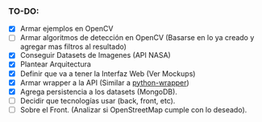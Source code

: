 ### TO-DO:

- [X] Armar ejemplos en OpenCV
- [ ] Armar algoritmos de detección en OpenCV (Basarse en lo ya creado y agregar mas filtros al resultado)
- [X] Conseguir Datasets de Imagenes (API NASA)
- [X] Plantear Arquitectura
- [X] Definir que va a tener la Interfaz Web (Ver Mockups)
- [X] Armar wrapper a la API (Similar a [python-wrapper]())
- [X] Agrega persistencia a los datasets (MongoDB).
- [ ] Decidir que tecnologías usar (back, front, etc).
- [ ] Sobre el Front. (Analizar si OpenStreetMap cumple con lo deseado).
